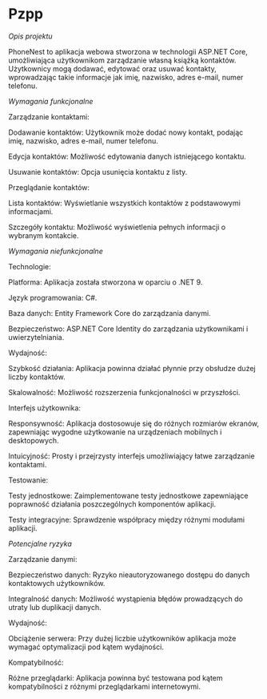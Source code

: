 # Pzpp

*Opis projektu*

PhoneNest to aplikacja webowa stworzona w technologii ASP.NET Core, umożliwiająca użytkownikom zarządzanie własną książką kontaktów. Użytkownicy mogą dodawać, edytować oraz usuwać kontakty, wprowadzając takie informacje jak imię, nazwisko, adres e-mail, numer telefonu. 


*Wymagania funkcjonalne*


Zarządzanie kontaktami:

Dodawanie kontaktów: Użytkownik może dodać nowy kontakt, podając imię, nazwisko, adres e-mail, numer telefonu.

Edycja kontaktów: Możliwość edytowania danych istniejącego kontaktu.

Usuwanie kontaktów: Opcja usunięcia kontaktu z listy.


Przeglądanie kontaktów:

Lista kontaktów: Wyświetlanie wszystkich kontaktów z podstawowymi informacjami.

Szczegóły kontaktu: Możliwość wyświetlenia pełnych informacji o wybranym kontakcie.


*Wymagania niefunkcjonalne*


Technologie:

Platforma: Aplikacja została stworzona w oparciu o .NET 9.

Język programowania: C#.

Baza danych: Entity Framework Core do zarządzania danymi.

Bezpieczeństwo: ASP.NET Core Identity do zarządzania użytkownikami i uwierzytelniania.


Wydajność:

Szybkość działania: Aplikacja powinna działać płynnie przy obsłudze dużej liczby kontaktów.

Skalowalność: Możliwość rozszerzenia funkcjonalności w przyszłości.


Interfejs użytkownika:

Responsywność: Aplikacja dostosowuje się do różnych rozmiarów ekranów, zapewniając wygodne użytkowanie na urządzeniach mobilnych i desktopowych.

Intuicyjność: Prosty i przejrzysty interfejs umożliwiający łatwe zarządzanie kontaktami.


Testowanie:

Testy jednostkowe: Zaimplementowane testy jednostkowe zapewniające poprawność działania poszczególnych komponentów aplikacji.

Testy integracyjne: Sprawdzenie współpracy między różnymi modułami aplikacji.


*Potencjalne ryzyka*

Zarządzanie danymi:

Bezpieczeństwo danych: Ryzyko nieautoryzowanego dostępu do danych kontaktowych użytkowników.

Integralność danych: Możliwość wystąpienia błędów prowadzących do utraty lub duplikacji danych.

Wydajność:

Obciążenie serwera: Przy dużej liczbie użytkowników aplikacja może wymagać optymalizacji pod kątem wydajności.

Kompatybilność:

Różne przeglądarki: Aplikacja powinna być testowana pod kątem kompatybilności z różnymi przeglądarkami internetowymi.